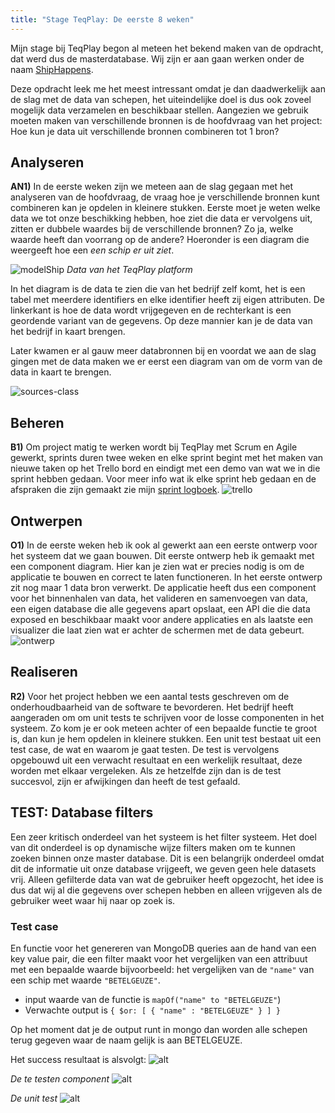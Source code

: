 ```yaml
---
title: "Stage TeqPlay: De eerste 8 weken"
---
```


Mijn stage bij TeqPlay begon al meteen het bekend maken van de opdracht, dat werd dus de masterdatabase. Wij zijn er aan gaan werken onder de naam [ShipHappens](/docs/shiphappens). 

<!--truncate-->

Deze opdracht leek me het meest intressant omdat je dan daadwerkelijk aan de slag met de data van schepen, het uiteindelijke doel is dus ook zoveel mogelijk data verzamelen en beschikbaar stellen. Aangezien we gebruik moeten maken van verschillende bronnen is de hoofdvraag van het project: Hoe kun je data uit verschillende bronnen combineren tot 1 bron?



## Analyseren
**AN1)** In de eerste weken zijn we meteen aan de slag gegaan met het analyseren van de hoofdvraag, de vraag hoe je verschillende bronnen kunt combineren kan je opdelen in kleinere stukken. Eerste moet je weten welke data we tot onze beschikking hebben, hoe ziet die data er vervolgens uit, zitten er dubbele waardes bij de verschillende bronnen? Zo ja, welke waarde heeft dan voorrang op de andere? Hoeronder is een diagram die weergeeft hoe een *een schip er uit ziet*. 

![modelShip](/blog/assets/Data-with-there-identifiers.png)
*Data van het TeqPlay platform*

In het diagram is de data te zien die van het bedrijf zelf komt, het is een tabel met meerdere identifiers en elke identifier heeft zij eigen attributen. De linkerkant is hoe de data wordt vrijgegeven en de rechterkant is een geordende variant van de gegevens. Op deze mannier kan je de data van het bedrijf in kaart brengen. 

Later kwamen er al gauw meer databronnen bij en voordat we aan de slag gingen met de data maken we er eerst een diagram van om de vorm van de data in kaart te brengen. 

![sources-class](/blog/assets/models-for-sources.png)

## Beheren
**B1)** Om project matig te werken wordt bij TeqPlay met Scrum en Agile gewerkt, sprints duren twee weken en elke sprint begint met het maken van nieuwe taken op het Trello bord en eindigt met een demo van wat we in die sprint hebben gedaan. Voor meer info wat ik elke sprint heb gedaan en de afspraken die zijn gemaakt zie mijn [sprint logboek](assets/Sprint-logboek.pdf). 
![trello](/blog/assets/trello-bord-sprint-2.PNG)


## Ontwerpen
**O1)** In de eerste weken heb ik ook al gewerkt aan een eerste ontwerp voor het systeem dat we gaan bouwen. Dit eerste ontwerp heb ik gemaakt met een component diagram. Hier kan je zien wat er precies nodig is om de applicatie te bouwen en correct te laten functioneren. In het eerste ontwerp zit nog maar 1 data bron verwerkt. De applicatie heeft dus een component voor het binnenhalen van data, het valideren en samenvoegen van data, een eigen database die alle gegevens apart opslaat, een API die die data exposed en beschikbaar maakt voor andere applicaties en als laatste een visualizer die laat zien wat er achter de schermen met de data gebeurt. 
![ontwerp](/blog/assets/System-Design.png)


## Realiseren
**R2)** Voor het project hebben we een aantal tests geschreven om de onderhoudbaarheid van de software te bevorderen. Het bedrijf heeft aangeraden om om unit tests te schrijven voor de losse componenten in het systeem. Zo kom je er ook meteen achter of een bepaalde functie te groot is, dan kun je hem opdelen in kleinere stukken. Een unit test bestaat uit een test case, de wat en waarom je gaat testen. De test is vervolgens opgebouwd uit een verwacht resultaat en een werkelijk resultaat, deze worden met elkaar vergeleken. Als ze hetzelfde zijn dan is de test succesvol, zijn er afwijkingen dan heeft de test gefaald. 

## TEST: Database filters

Een zeer kritisch onderdeel van het systeem is het filter systeem. Het doel van dit onderdeel is op dynamische wijze filters maken om te kunnen zoeken binnen onze master database. 
Dit is een belangrijk onderdeel omdat dit de informatie uit onze database vrijgeeft, we geven geen hele datasets vrij. Alleen gefilterde data van wat de gebruiker heeft opgezocht, het idee is dus dat wij al die gegevens over schepen hebben en alleen vrijgeven als de gebruiker weet waar hij naar op zoek is. 

### Test case

En functie voor het genereren van MongoDB queries aan de hand van een key value pair, die een filter maakt voor het vergelijken van een attribuut met een bepaalde waarde bijvoorbeeld: het vergelijken van de `"name"` van een schip met waarde `"BETELGEUZE"`. 

- input waarde van de functie is `mapOf("name" to "BETELGEUZE"`) 
- Verwachte output is `{ $or: [ { "name" : "BETELGEUZE" } ] }`

Op het moment dat je de output runt in mongo dan worden alle schepen terug gegeven waar de naam gelijk is aan BETELGEUZE. 

Het success resultaat is alsvolgt: 
![alt](/blog/assets/test-success.PNG)


*De te testen component*
![alt](/blog/assets/function-to-test.PNG)


*De unit test*
![alt](/blog/assets/unit-test.PNG)